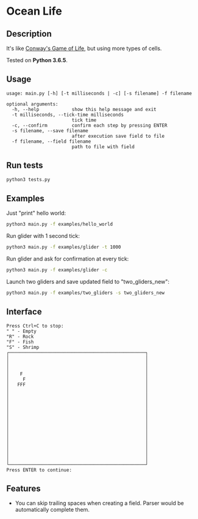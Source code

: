 # Ocean Life

## Description

It's like [Conway's Game of Life](https://en.wikipedia.org/wiki/Conway%27s_Game_of_Life), but using more types of cells.

Tested on **Python 3.6.5**.

## Usage

```
usage: main.py [-h] [-t milliseconds | -c] [-s filename] -f filename

optional arguments:
  -h, --help            show this help message and exit
  -t milliseconds, --tick-time milliseconds
                        tick time
  -c, --confirm         confirm each step by pressing ENTER
  -s filename, --save filename
                        after execution save field to file
  -f filename, --field filename
                        path to file with field
```

## Run tests

```sh
python3 tests.py
```


## Examples

Just "print" hello world:

```sh
python3 main.py -f examples/hello_world
```


Run glider with 1 second tick:

```sh
python3 main.py -f examples/glider -t 1000
```


Run glider and ask for confirmation at every tick:

```sh
python3 main.py -f examples/glider -c
```


Launch two gliders and save updated field to "two_gliders_new":

```sh
python3 main.py -f examples/two_gliders -s two_gliders_new
```


## Interface

```
Press Ctrl+C to stop:
" " - Empty
"R" - Rock
"F" - Fish
"S" - Shrimp
┌──────────────────────────────────────────────────┐
│                                                  │
│                                                  │
│                                                  │
│    F                                             │
│     F                                            │
│   FFF                                            │
│                                                  │
│                                                  │
│                                                  │
│                                                  │
│                                                  │
│                                                  │
│                                                  │
│                                                  │
│                                                  │
│                                                  │
│                                                  │
│                                                  │
│                                                  │
│                                                  │
└──────────────────────────────────────────────────┘
Press ENTER to continue:
```


## Features

- You can skip trailing spaces when creating a field. Parser would be automatically complete them.

